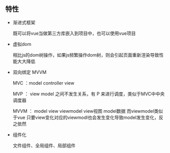 ## 特性

* 渐进式框架

	既可以将vue当做第三方库嵌入到项目中，也可以使用vue项目

* 虚拟dom 

	相比js的dom树操作，如果js频繁操作dom树，则会引起页面重新渲染导致性能大大降低

* 双向绑定 MVVM

	MVC  ：model  controller   view

	MVP  ： view  model 之间不发生关系，有 P 来进行调度，类似于MVC中中央调度器

	MVVM  ： model  view   viewmodel    view视图    model数据   而viewmodel类似于vue 只要view变化对应的viewmodl也会发生变化导致model发生变化，反之依然

* 组件化

	文件组件、全局组件、局部组件